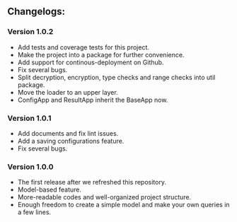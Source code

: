 ## Changelogs:

### Version 1.0.2

* Add tests and coverage tests for this project.
* Make the project into a package for further convenience.
* Add support for continous-deployment on Github.
* Fix several bugs.
* Split decryption, encryption, type checks and range checks into util package.
* Move the loader to an upper layer.
* ConfigApp and ResultApp inherit the BaseApp now.

### Version 1.0.1

* Add documents and fix lint issues.
* Add a saving configurations feature.
* Fix several bugs.

### Version 1.0.0

* The first release after we refreshed this repository.
* Model-based feature.
* More-readable codes and well-organized project structure.
* Enough freedom to create a simple model and make your own queries in a few lines.